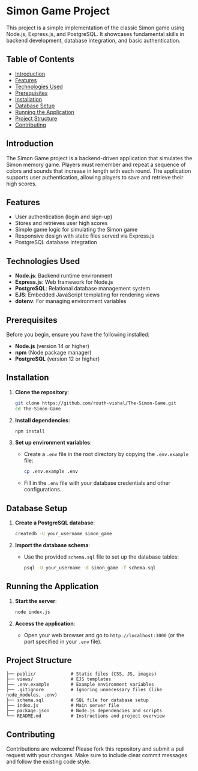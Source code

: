 # Simon Game Project

This project is a simple implementation of the classic Simon game using Node.js, Express.js, and PostgreSQL. It showcases fundamental skills in backend development, database integration, and basic authentication.

## Table of Contents

- [Introduction](#introduction)
- [Features](#features)
- [Technologies Used](#technologies-used)
- [Prerequisites](#prerequisites)
- [Installation](#installation)
- [Database Setup](#database-setup)
- [Running the Application](#running-the-application)
- [Project Structure](#project-structure)
- [Contributing](#contributing)

## Introduction

The Simon Game project is a backend-driven application that simulates the Simon memory game. Players must remember and repeat a sequence of colors and sounds that increase in length with each round. The application supports user authentication, allowing players to save and retrieve their high scores.

## Features

- User authentication (login and sign-up)
- Stores and retrieves user high scores
- Simple game logic for simulating the Simon game
- Responsive design with static files served via Express.js
- PostgreSQL database integration

## Technologies Used

- **Node.js**: Backend runtime environment
- **Express.js**: Web framework for Node.js
- **PostgreSQL**: Relational database management system
- **EJS**: Embedded JavaScript templating for rendering views
- **dotenv**: For managing environment variables

## Prerequisites

Before you begin, ensure you have the following installed:

- **Node.js** (version 14 or higher)
- **npm** (Node package manager)
- **PostgreSQL** (version 12 or higher)

## Installation

1. **Clone the repository**:
   ```bash
   git clone https://github.com/routh-vishal/The-Simon-Game.git
   cd The-Simon-Game
   ```

2. **Install dependencies**:
   ```bash
   npm install
   ```

3. **Set up environment variables**:
   - Create a `.env` file in the root directory by copying the `.env.example` file:
     ```bash
     cp .env.example .env
     ```
   - Fill in the `.env` file with your database credentials and other configurations.

## Database Setup

1. **Create a PostgreSQL database**:
   ```bash
   createdb -U your_username simon_game
   ```

2. **Import the database schema**:
   - Use the provided `schema.sql` file to set up the database tables:
     ```bash
     psql -U your_username -d simon_game -f schema.sql
     ```

## Running the Application

1. **Start the server**:
   ```bash
   node index.js
   ```

2. **Access the application**:
   - Open your web browser and go to `http://localhost:3000` (or the port specified in your `.env` file).

## Project Structure

```plaintext
├── public/             # Static files (CSS, JS, images)
├── views/              # EJS templates
├── .env.example        # Example environment variables
├── .gitignore          # Ignoring unnecessary files (like node_modules, .env)
├── schema.sql          # SQL file for database setup
├── index.js            # Main server file
├── package.json        # Node.js dependencies and scripts
└── README.md           # Instructions and project overview
```

## Contributing

Contributions are welcome! Please fork this repository and submit a pull request with your changes. Make sure to include clear commit messages and follow the existing code style.
